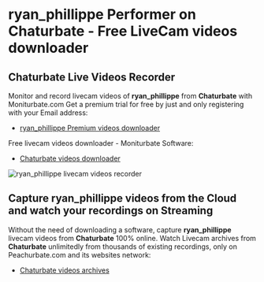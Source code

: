 # ryan_phillippe Performer on Chaturbate - Free LiveCam videos downloader

## Chaturbate Live Videos Recorder

Monitor and record livecam videos of **ryan_phillippe** from **Chaturbate** with Moniturbate.com
Get a premium trial for free by just and only registering with your Email address:
* [ryan_phillippe Premium videos downloader](https://moniturbate.com/request-demo-licence-key.html)

Free livecam videos downloader - Moniturbate Software:
* [Chaturbate videos downloader](https://moniturbate.com/moniturbate-download-software.html)

![ryan_phillippe livecam videos recorder](https://peachurnet.com/templates/moniturbate-software.png)


## Capture ryan_phillippe videos from the Cloud and watch your recordings on Streaming

Without the need of downloading a software, capture **ryan_phillippe** livecam videos from **Chaturbate** 100% online.
Watch Livecam archives from **Chaturbate** unlimitedly from thousands of existing recordings, only on Peachurbate.com and its websites network:
* [Chaturbate videos archives](https://peachurnet.com/)